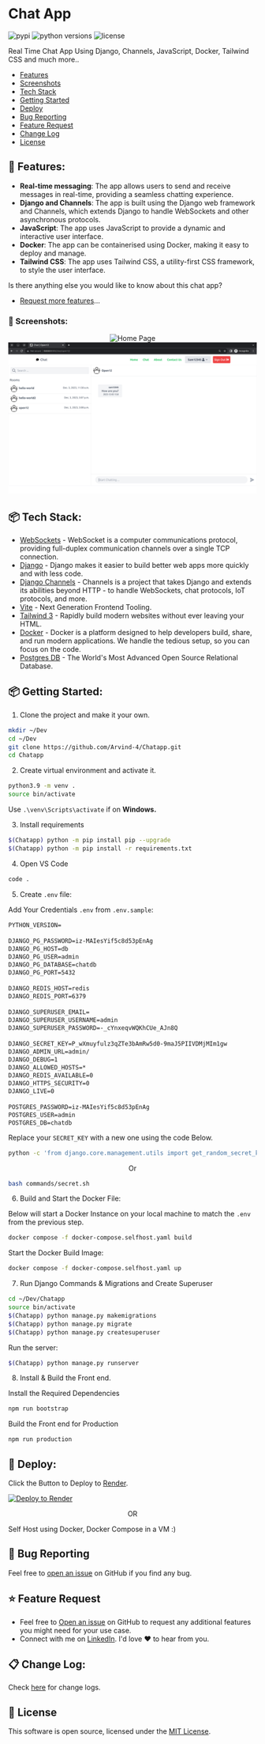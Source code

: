 
# Chat App

 <p>   
 <img src="https://img.shields.io/pypi/v/pybadges.svg" alt="pypi" />
  <img src="https://img.shields.io/pypi/pyversions/pybadges.svg" alt="python versions" />
 <img src="https://img.shields.io/npm/l/color-calendar?style=flat-square" alt="license" />
</p>

Real Time Chat App Using Django, Channels, JavaScript, Docker, Tailwind CSS and much more..

- [Features](#features)
- [Screenshots](#screenshots)
- [Tech Stack](#tech-stack)
- [Getting Started](#getting-started)
- [Deploy](#deploy)
- [Bug Reporting](#bug)
- [Feature Request](#feature-request)
- [Change Log](#change-logs)
- [License](#license)

<a id="features"></a>

## 🚀 Features:

-  **Real-time messaging**: The app allows users to send and receive messages in real-time, providing a seamless chatting experience.
-  **Django and Channels**: The app is built using the Django web framework and Channels, which extends Django to handle WebSockets and other asynchronous protocols.
- **JavaScript**: The app uses JavaScript to provide a dynamic and interactive user interface.
-  **Docker**: The app can be containerised using Docker, making it easy to deploy and manage.
-  **Tailwind CSS**: The app uses Tailwind CSS, a utility-first CSS framework, to style the user interface.

Is there anything else you would like to know about this chat app?
- [Request more features](#feature-request)...

<a id="screenshots"></a>

### 📸 Screenshots:
<div align="center">
<img src=".github/static/homepage.png" alt="Home Page" />
    <br />
<img src=".github/static/chatpage.png" alt="Chat Page" />
</div>

<a id="tech-stack"></a>

##  📦 Tech Stack:
- [WebSockets](https://developer.mozilla.org/en-US/docs/Web/API/WebSockets_API) - WebSocket is a computer communications protocol, providing full-duplex communication channels over a single TCP connection.
- [Django](https://www.djangoproject.com/) - Django makes it easier to build better web apps more quickly and with less code.
- [Django Channels](https://channels.readthedocs.io/en/stable/) - Channels is a project that takes Django and extends its abilities beyond HTTP - to handle WebSockets, chat protocols, IoT protocols, and more.
- [Vite](https://vitejs.dev/) - Next Generation Frontend Tooling.
- [Tailwind 3](https://tailwindcss.com/) - Rapidly build modern websites without ever leaving your HTML.
- [Docker](https://www.docker.com/) - Docker is a platform designed to help developers build, share, and run modern applications. We handle the tedious setup, so you can focus on the code.
- [Postgres DB](https://www.postgresql.org/) - The World's Most Advanced Open Source Relational Database.




<a id="getting-started"></a>

## 📦 Getting Started:


1. Clone the project and make it your own.
```bash
mkdir ~/Dev
cd ~/Dev
git clone https://github.com/Arvind-4/Chatapp.git
cd Chatapp
```

2. Create virtual environment and activate it.

```bash
python3.9 -m venv .
source bin/activate
```
Use `.\venv\Scripts\activate` if on **Windows.**

3. Install requirements
```bash
$(Chatapp) python -m pip install pip --upgrade
$(Chatapp) python -m pip install -r requirements.txt
```

4. Open VS Code
```bash
code .
```

5. Create `.env` file:

Add Your Credentials `.env` from `.env.sample`:
```
PYTHON_VERSION=

DJANGO_PG_PASSWORD=iz-MAIesYif5c8d53pEnAg
DJANGO_PG_HOST=db
DJANGO_PG_USER=admin
DJANGO_PG_DATABASE=chatdb
DJANGO_PG_PORT=5432

DJANGO_REDIS_HOST=redis
DJANGO_REDIS_PORT=6379

DJANGO_SUPERUSER_EMAIL=
DJANGO_SUPERUSER_USERNAME=admin
DJANGO_SUPERUSER_PASSWORD=-_cYnxeqvWQKhCUe_AJn8Q

DJANGO_SECRET_KEY=P_wXmuyfulz3qZTe3bAmRw5d0-9maJ5PIIVDMjMIm1gw
DJANGO_ADMIN_URL=admin/
DJANGO_DEBUG=1
DJANGO_ALLOWED_HOSTS=*
DJANGO_REDIS_AVAILABLE=0
DJANGO_HTTPS_SECURITY=0
DJANGO_LIVE=0

POSTGRES_PASSWORD=iz-MAIesYif5c8d53pEnAg
POSTGRES_USER=admin
POSTGRES_DB=chatdb
```
Replace your `SECRET_KEY` with a new one using the code Below.

```bash
python -c 'from django.core.management.utils import get_random_secret_key; print(get_random_secret_key())'
```
<p align="center">
	Or
</p>


```bash
bash commands/secret.sh
```

6. Build and Start the Docker File:

Below will start a Docker Instance on your local machine to match the `.env` from the previous step.
```bash
docker compose -f docker-compose.selfhost.yaml build
```
Start the Docker Build Image:
```bash
docker compose -f docker-compose.selfhost.yaml up
```

7. Run Django Commands & Migrations and Create Superuser
```bash
cd ~/Dev/Chatapp
source bin/activate
$(Chatapp) python manage.py makemigrations
$(Chatapp) python manage.py migrate
$(Chatapp) python manage.py createsuperuser
```

Run the server:
```bash
$(Chatapp) python manage.py runserver
```

8. Install & Build the Front end.

Install the Required Dependencies
```bash
npm run bootstrap
```
Build the Front end for Production
```bash
npm run production
```

<a id="deploy"></a>

## 🚀 Deploy:

Click the Button to Deploy to [Render](https://render.com/).

[![Deploy to Render](https://render.com/images/deploy-to-render-button.svg)](https://render.com/deploy?repo=https://github.com/Arvind-4/Chatapp)

<p align="center">
    OR
</p>

Self Host using Docker, Docker Compose in a VM :)

<a id="bug"></a>

## 🐛 Bug Reporting

Feel free to [open an issue](https://github.com/Arvind-4/Chatapp/issues) on GitHub if you find any bug.

<a id="feature-request"></a>

## ⭐ Feature Request

- Feel free to [Open an issue](https://github.com/Arvind-4/Chatapp/issues) on GitHub to request any additional features you might need for your use case.
- Connect with me on [LinkedIn](https://www.linkedin.com/in/a-arvind/). I'd love ❤️️ to hear from you.

<a id="change-logs"></a>

## 📋 Change Log:

Check [here](https://github.com/Arvind-4/Chatapp/commits/main) for change logs.

<a id="license"></a>

## 📜 License

This software is open source, licensed under the [MIT License](https://github.com/Arvind-4/Chatapp/blob/main/LICENSE).
